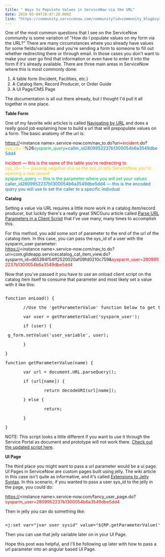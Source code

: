 ```yaml
---
title: " Ways to Populate Values in ServiceNow via the URL"
date: 2016-05-04T18:47:28.000Z
link: "https://community.servicenow.com/community?id=community_blog&sys_id=596dea29dbd0dbc01dcaf3231f96190b"
---
```

<p>One of the most common questions that I see on the ServiceNow community is some variation of "How do I populate values on my form via the URL?" There are many circumstances where you already have values for some fields/variables and you're sending a form to someone to fill out whether redirecting there or through email. In those cases you don't want to make your user go find that information or even have to enter it into the form if it's already available. There are three main areas in ServiceNow where this is most commonly done:</p><ol style="list-style-type: decimal;"><li>A table form (Incident, Facilities, etc.)</li><li>A Catalog Item, Record Producer, or Order Guide</li><li>A UI Page/CMS Page</li></ol><p>The documentation is all out there already, but I thought I'd pull it all together in one place.</p><p></p><p><strong>Table Form</strong></p><p>One of my favorite wiki articles is called <a title="ki.servicenow.com/?title=Navigating_by_URL" href="http://wiki.servicenow.com/?title=Navigating_by_URL">Navigating by URL</a> and does a really good job explaining how to build a url that will prepopulate values on a form. The basic anatomy of the url is:</p><p><a title="" _jive_internal="true" href="https:" rel="nofollow" target="_blank">https://</a><span>&lt;instance name&gt;.service-now.com/nav_to.do?uri=</span><span style="color: red;">incident</span>.do?<span style="color: #ffc000;">sys_id=-1</span>%26<span style="color: #00b050;">sysparm_query</span>=<span style="color: #0070c0;">caller_id2809952237b1300054b6a3549dbe5dd4</span></p><p><span style="color: red;">incident — this is the name of the table you're redirecting to</span><span style="color: #0070c0;"><br/> </span><span style="color: #ffc000;">sys_id=-1 — passing negative one as the sys_id tells ServiceNow you're opening a new record</span><span style="color: #0070c0;"><br/> </span><span style="color: #00b050;">sysparm_query — this is the parameter where you will set your values</span><span style="color: #0070c0;"><br/> <span style="color: #0070c0;">caller_id2809952237b1300054b6a3549dbe5dd4</span> — this is the encoded query you will use to set the caller to a specific indivdual</span></p><p></p><p><strong>Catalog</strong></p><p>Setting a value via URL requires a little more work in a catalog item/record producer, but luckily there's a really great SNCGuru article called <a title="w.servicenowguru.com/scripting/client-scripts-scripting/parse-url-parameters-client-script/" href="http://www.servicenowguru.com/scripting/client-scripts-scripting/parse-url-parameters-client-script/">Parse URL Parameters in a Client Script</a> that I've use many, many times to accomplish this.</p><p>For this method, you add some sort of parameter to the end of the url of the catalog item. In this case, you can pass the sys_id of a user with the sysparm_user parameter:<br/><span> </span><a title="" _jive_internal="true" href="https:" rel="nofollow" target="_blank">https://</a><span>&lt;instance name&gt;.service-now.com/nav_to.do?uri=com.glideapp.servicecatalog_cat_item_view.do?sysparm_id=d65394f54ff2520020af09fd0210c759&amp;</span><span style="color: red;">sysparm_user=2809952237b1300054b6a3549dbe5dd4</span></p><p></p><p>Now that you've passed it you have to use an onload client script on the catalog item itself to consume that parameter and most likely set a value with it like this:</p><p></p><pre __default_attr="javascript" __jive_macro_name="code" class="_jivemacro_uid_14623695652801401 jive_macro_code jive_text_macro" data-renderedposition="544.1875_8_1192_256" jivemacro_uid="_14623695652801401"><p style="margin-bottom: .0001pt;">function onLoad() {</p><p style="margin-bottom: .0001pt;">       //Use the 'getParameterValue' function below to get the parameter values from the URL</p><p style="margin-bottom: .0001pt;">       var user = getParameterValue('sysparm_user');</p><p style="margin-bottom: .0001pt;">       if (user) {</p><p style="margin-bottom: .0001pt;"> g_form.setValue('user_variable', user);</p><p style="margin-bottom: .0001pt;">       }</p><p style="margin-bottom: .0001pt;">}</p><p></p><p style="margin-bottom: .0001pt;">function getParameterValue(name) {</p><p style="margin-bottom: .0001pt;">       var url = document.URL.parseQuery();</p><p style="margin-bottom: .0001pt;">       if (url[name]) {</p><p style="margin-bottom: .0001pt;">               return decodeURI(url[name]);</p><p style="margin-bottom: .0001pt;">       } else {</p><p style="margin-bottom: .0001pt;">               return;</p><p style="margin-bottom: .0001pt;">       }</p><p style="margin-bottom: .0001pt;">}</p></pre><p style="margin-bottom: 6.0pt;"></p><p style="margin-bottom: 6.0pt;">NOTE: This script looks a little different if you want to use it through the Service Portal as document and prototype will not work there. <a title="" _jive_internal="true" href="/community?id=community_blog&sys_id=ec3eea6ddbd0dbc01dcaf3231f9619d6">Check out the updated script here</a>.</p><p style="margin-bottom: 6.0pt;"><strong>UI Page</strong></p><p style="margin-bottom: .0001pt;">The third place you might want to pass a url parameter would be a ui page. UI Pages in ServiceNow are custom pages built using jelly. The wiki article in this case isn't quite as informative, and it's called <a title="ki.servicenow.com/index.php?title=Extensions_to_Jelly_Syntax#RP" href="http://wiki.servicenow.com/index.php?title=Extensions_to_Jelly_Syntax#RP">Extensions to Jelly Syntax</a>. In this scenario, if you wanted to pass a user sys_id to the jelly in the page, you could do:</p><p style="margin-bottom: .0001pt;"><a title="" _jive_internal="true" href="https:" rel="nofollow" target="_blank">https://</a><span>&lt;instance name&gt;.service-now.com/fancy_user_page.do?</span><span style="color: red;">sysparm_user=2809952237b1300054b6a3549dbe5dd4</span></p><p></p><p style="margin-bottom: .0001pt;">Then in jelly you can do something like:</p><pre __default_attr="xml" __jive_macro_name="code" class="jive_macro_code jive_text_macro _jivemacro_uid_14623695830333898" data-renderedposition="992.1875_8_1192_16" jivemacro_uid="_14623695830333898"><p style="margin-bottom: .0001pt;">&lt;j:set var="jvar_user_sysid" value="${RP.getParameterValue('sysparm_user')}"&gt;</p></pre><p></p><p style="margin-bottom: .0001pt;">Then you can use that jelly variable later on in your UI Page.</p><p style="margin-bottom: .0001pt;"></p><p style="margin-bottom: .0001pt;">Hope this post was helpful, and I'll be following up later with how to pass a url parameter into an angular based UI Page.</p>